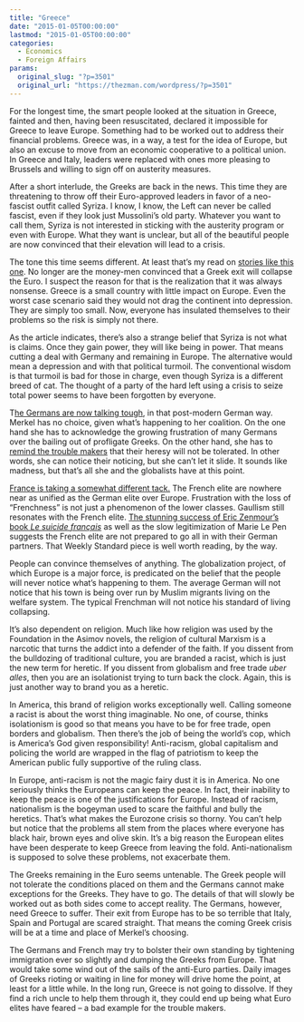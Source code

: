 ```yaml
---
title: "Greece"
date: "2015-01-05T00:00:00"
lastmod: "2015-01-05T00:00:00"
categories:
  - Economics
  - Foreign Affairs
params:
  original_slug: "?p=3501"
  original_url: "https://thezman.com/wordpress/?p=3501"
---
```


For the longest time, the smart people looked at the situation in
Greece, fainted and then, having been resuscitated, declared it
impossible for Greece to leave Europe. Something had to be worked out to
address their financial problems. Greece was, in a way, a test for the
idea of Europe, but also an excuse to move from an economic cooperative
to a political union. In Greece and Italy, leaders were replaced with
ones more pleasing to Brussels and willing to sign off on austerity
measures.

After a short interlude, the Greeks are back in the news. This time they
are threatening to throw off their Euro-approved leaders in favor of a
neo-fascist outfit called Syriza. I know, I know, the Left can never be
called fascist, even if they look just Mussolini’s old party. Whatever
you want to call them, Syriza is not interested in sticking with the
austerity program or even with Europe. What they want is unclear, but
all of the beautiful people are now convinced that their elevation will
lead to a crisis.

The tone this time seems different. At least that’s my read on [stories
like this
one](http://www.businessinsider.com/greeces-political-crisis-euro-2015-1).
No longer are the money-men convinced that a Greek exit will collapse
the Euro. I suspect the reason for that is the realization that it was
always nonsense. Greece is a small country with little impact on Europe.
Even the worst case scenario said they would not drag the continent into
depression. They are simply too small. Now, everyone has insulated
themselves to their problems so the risk is simply not there.

As the article indicates, there’s also a strange belief that Syriza is
not what is claims. Once they gain power, they will like being in power.
That means cutting a deal with Germany and remaining in Europe. The
alternative would mean a depression and with that political turmoil. The
conventional wisdom is that turmoil is bad for those in charge, even
though Syriza is a different breed of cat. The thought of a party of the
hard left using a crisis to seize total power seems to have been
forgotten by everyone.

T<a
href="http://www.reuters.com/article/2015/01/03/us-eurozone-greece-germany-idUSKBN0KC0HZ20150103"
rel="noopener" target="_blank">he Germans are now talking tough</a>, in
that post-modern German way. Merkel has no choice, given what’s
happening to her coalition. On the one hand she has to acknowledge the
growing frustration of many Germans over the bailing out of profligate
Greeks. On the other hand, she has to <a
href="http://www.theguardian.com/world/2015/jan/04/dresden-germany-far-right-pegida"
rel="noopener" target="_blank">remind the trouble makers</a> that their
heresy will not be tolerated. In other words, she can notice their
noticing, but she can’t let it slide. It sounds like madness, but that’s
all she and the globalists have at this point.

<a
href="http://bigstory.ap.org/article/d4834f6886a744788434b593d040cc4a/france-its-greece-decide-whether-leave-euro"
rel="noopener" target="_blank">France is taking a somewhat different
tack.</a> The French elite are nowhere near as unified as the German
elite over Europe. Frustration with the loss of “Frenchness” is not just
a phenomenon of the lower classes. Gaullism still resonates with the
French elite. <a
href="http://www.weeklystandard.com/articles/french-curtains_820204.html"
rel="noopener" target="_blank">The stunning success of Eric Zenmour’s
book <em>Le suicide français</em></a> as well as the slow legitimization
of Marie Le Pen suggests the French elite are not prepared to go all in
with their German partners. That Weekly Standard piece is well worth
reading, by the way.

People can convince themselves of anything. The globalization project,
of which Europe is a major force, is predicated on the belief that the
people will never notice what’s happening to them. The average German
will not notice that his town is being over run by Muslim migrants
living on the welfare system. The typical Frenchman will not notice his
standard of living collapsing.

It’s also dependent on religion. Much like how religion was used by the
Foundation in the Asimov novels, the religion of cultural Marxism is a
narcotic that turns the addict into a defender of the faith. If you
dissent from the bulldozing of traditional culture, you are branded a
racist, which is just the new term for heretic. If you dissent from
globalism and free trade *uber alles*, then you are an isolationist
trying to turn back the clock. Again, this is just another way to brand
you as a heretic.

In America, this brand of religion works exceptionally well. Calling
someone a racist is about the worst thing imaginable. No one, of course,
thinks isolationism is good so that means you have to be for free trade,
open borders and globalism. Then there’s the job of being the world’s
cop, which is America’s God given responsibility! Anti-racism, global
capitalism and policing the world are wrapped in the flag of patriotism
to keep the American public fully supportive of the ruling class.

In Europe, anti-racism is not the magic fairy dust it is in America. No
one seriously thinks the Europeans can keep the peace. In fact, their
inability to keep the peace is one of the justifications for Europe.
Instead of racism, nationalism is the bogeyman used to scare the
faithful and bully the heretics. That’s what makes the Eurozone crisis
so thorny. You can’t help but notice that the problems all stem from the
places where everyone has black hair, brown eyes and olive skin. It’s a
big reason the European elites have been desperate to keep Greece from
leaving the fold. Anti-nationalism is supposed to solve these problems,
not exacerbate them.

The Greeks remaining in the Euro seems untenable. The Greek people will
not tolerate the conditions placed on them and the Germans cannot make
exceptions for the Greeks. They have to go. The details of that will
slowly be worked out as both sides come to accept reality. The Germans,
however, need Greece to suffer. Their exit from Europe has to be so
terrible that Italy, Spain and Portugal are scared straight. That means
the coming Greek crisis will be at a time and place of Merkel’s
choosing.

The Germans and French may try to bolster their own standing by
tightening immigration ever so slightly and dumping the Greeks from
Europe. That would take some wind out of the sails of the anti-Euro
parties. Daily images of Greeks rioting or waiting in line for money
will drive home the point, at least for a little while. In the long run,
Greece is not going to dissolve. If they find a rich uncle to help them
through it, they could end up being what Euro elites have feared – a bad
example for the trouble makers.
